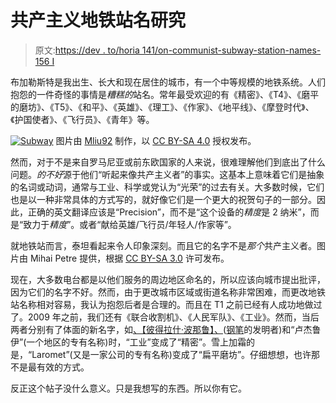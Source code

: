 # 共产主义地铁站名研究

> 原文:[https://dev . to/horia 141/on-communist-subway-station-names-156 I](https://dev.to/horia141/on-communist-subway-station-names-156i)

布加勒斯特是我出生、长大和现在居住的城市，有一个中等规模的地铁系统。人们抱怨的一件奇怪的事情是*糟糕的*站名。常年最受欢迎的有《精密》、《T4》、《磨平的磨坊》、《T5》、《和平》、《英雄》、《理工》、《作家》、《地平线》、《摩登时代》、《护国使者》、《飞行员》、《青年》等。

[![Subway](../Images/4975f43a13f3280706df481a6f781ac8.png)](https://res.cloudinary.com/practicaldev/image/fetch/s--t4S2ztLH--/c_limit%2Cf_auto%2Cfl_progressive%2Cq_auto%2Cw_880/https://horia141.com/assets/bucharest-subway.png) 图片由 [Mliu92](https://commons.wikimedia.org/wiki/User:Mliu92) 制作，以 [CC BY-SA 4.0](https://creativecommons.org/licenses/by-sa/4.0/) 授权发布。

然而，对于不是来自罗马尼亚或前东欧国家的人来说，很难理解他们到底出了什么问题。*的不好*源于他们“听起来像共产主义者”的事实。这基本上意味着它们是抽象的名词或动词，通常与工业、科学或党认为“光荣”的过去有关。大多数时候，它们也是以一种非常具体的方式写的，就好像它们是一个更大的祝贺句子的一部分。因此，正确的英文翻译应该是“Precision”，而不是“这个设备的*精度*是 2 纳米”，而是“致力于*精度*”。或者“献给英雄/飞行员/年轻人/作家等”。

就地铁站而言，泰坦看起来令人印象深刻。而且它的名字不是*那个*共产主义者。图片由 Mihai Petre 提供，根据 [CC BY-SA 3.0](https://creativecommons.org/licenses/by-sa/3.0/) 许可发布。

现在，大多数电台都是以他们服务的周边地区命名的，所以应该向城市提出批评，因为它们的名字不好。然而，由于更改城市区域或街道名称非常困难，而更改地铁站名称相对容易，我认为抱怨后者是合理的。而且在 T1 之前已经有人成功地做过了。2009 年之前，我们还有《联合收割机》、《人民军队》、《工业》。然而，当后两者分别有了体面的新名字，如[、【彼得拉什·波那鲁】、](https://en.wikipedia.org/wiki/Petrache_Poenaru)([钢笔](https://en.wikipedia.org/wiki/Fountain_pen)的发明者)和“卢杰鲁伊”(一个地区的专有名称)时，“工业”变成了“精密”。雪上加霜的是，“Laromet”(又是一家公司的专有名称)变成了“扁平磨坊”。仔细想想，也许那不是最有效的方式。

反正这个帖子没什么意义。只是我想写的东西。所以你有它。